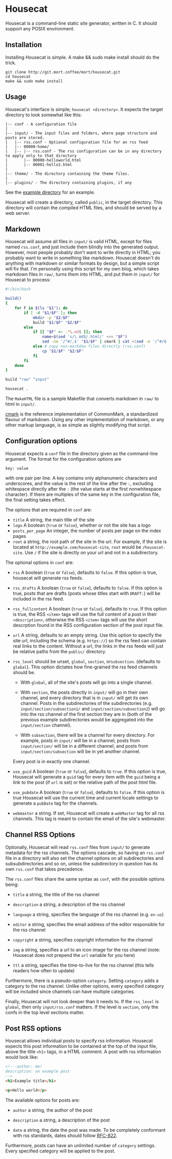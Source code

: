 # Housecat

Housecat is a command-line static site generator, written in C. It should support any POSIX environment.

## Installation

Installing Housecat is simple. A make && sudo make install should do the trick.

	git clone http://git.mort.coffee/mort/housecat.git
	cd housecat
	make && sudo make install

## Usage

Housecat's interface is simple; `housecat <directory>`. It expects the target directory to look somewhat like this:

	|-- conf - A configuration file
	|
	|-- input/ - The input files and folders, where page structure and posts are stored.
	|   |-- rss.conf - Optional configuration file for an rss feed
	|   |-- 00000-home/
	|   |-- |-- rss.conf - The rss configuration can be in any directory to apply only to that directory
	|       |-- 00000-helloworld.html
	|       |-- 00001-hello2.html
	|
	|-- theme/ - The directory containing the theme files.
	|
	|-- plugins/ - The directory containing plugins, if any

See the [example directory](https://github.com/mortie/housecat/tree/master/example) for an example.

Housecat will create a directory, called `public`, in the target directory. This directory will contain the compiled HTML files, and should be served by a web server.

## Markdown

Housecat will assume all files in `input/` is valid HTML, except for files named `rss.conf`,
and just include them blindly into the generated output. However, most people probably don't want to write directly in HTML; you probably want to write in something like markdown. Housecat doesn't do anything with markdown or similar formats by design, but a simple script will fix that. I'm personally using this script for my own blog, which takes markdown files in `raw/`, turns them into HTML, and put them in `input/` for Housecat to process:

``` bash
#!/bin/bash

build()
{
	for F in $(ls "$1"); do
		if [ -d "$1/$F" ]; then
			mkdir -p "$2/$F"
			build "$1/$F" "$2/$F"
		else
			if [[ "$F" =~ .*\.md$ ]]; then
				name=$(sed 's/\.md$/.html/' <<< "$F")
				sed -ne '/^#/,$' "$1/$F" | cmark | cat <(sed -e '/^#/Q' "$1/$F") - > "$2/$name"
			else # copy non-markdow files directly (rss.conf)
				cp "$1/$F" "$2/$F"
			fi
		fi
	done
}

build "raw" "input"

housecat .
```

The `MakeHTML` file is a sample Makefile that converts markdown in `raw/` to html
in `input/`.

[cmark](https://github.com/jgm/cmark/tree/master/man) is the reference implementation of CommonMark, a standardized flavour of markdown. Using any other implementation of markdown, or any other markup language, is as simple as slightly modifying that script.

## Configuration options

Housecat expects a `conf` file in the directory given
as the command-line argument. The format for the configuration
options are
```
key: value
```
with one pair per line. A key contains only alphanumeric characters and underscores,
and the value is the rest of the line after the `:`, excluding whitespace directly
after the `:` (the value starts at the first nonwhitespace character).
If there are multiples of the same key in the configuration file,
the final setting takes effect.

The options that are required in `conf` are:
* `title` A string, the main title of the site
* `logo` A boolean (`true` or `false`), whether or not the site has a logo
* `posts_per_page` An integer, the number of posts per page on the index pages
* `root` a string, the root path of the site in the url. For example, if the
	site is located at `http://example.com/housecat-site`, `root` would be
	`/housecat-site`. Use `/` if the site is directly on your url and not in a subdirectory.

The optional options in `conf` are:
* `rss` A boolean (`true` or `false`), defaults to `false`. If this option is
	true, housecat will generate rss feeds.
* `rss_drafts` A boolean (`true` or `false`), defaults to `false`.
	If this option is true, posts that are drafts (posts whose titles
	start with `DRAFT:`) will be included in the rss feed.
* `rss_fullcontent` A boolean (`true` or `false`), defaults to `true`.
	If this option is true, the RSS `<item>` tags will use the full
	content of a post in their `<description>`, otherwise the RSS `<item>` tags
	will use the short descrption found in the RSS configuration section
	of the post input file.
* `url` A string, defaults to an empty string. Use this option
	to specify the site url, including the schema (e.g. `https://`)
	so the rss feed can contain real links to the content. Without
	a url, the links in the rss feeds will just be relative paths
	from the `public/` directory.
* `rss_level` should be unset, `global`, `section`, or`subsection`.
	(defaults to `global`). This option dictates how fine-grained the rss
	feed channels should be.

	* With `global`, all of the site's posts
		will go into a single channel.

	* With `section`, the posts
		directly in `input/` will go in their own channel, and every
		directory that is in `input/` will get its own channel.
		Posts in the subdirectories of the subdirectories
		(e.g. `input/section/subsection1/` and `input/section/subsection2`)
		will go into the rss channel of the first section they are in
		(both of the previous example subdirectories would be
		aggregated into the `input/section` channel).

	* With `subsection`, there will be a channel for every directory.
		For example, posts in `input/` will be in a channel, posts
		from `input/section/` will be in a different channel, and
		posts from `input/section/subsection` will be in yet another
		channel.

	Every post is in exactly one channel.

* `use_guid` A boolean (`true` or `false`), defaults to `true`.
	If this option is true, Housecat will generate a `guid`
	tag for every item with the `guid` being a link to the post
	(if `url` is set) or the relative path of the post html file.

* `use_pubdate` A boolean (`true` or `false`), defaults to
	`false`. If this option is true Housecat will use the
	current time and current locale settings to generate a
	`pubDate` tag for the channels.

* `webmaster` a string. If set, Housecat will create a `webMaster`
	tag for all rss channels. This tag is meant to contain the email
	of the site's webmaster.

## Channel RSS Options

Optionally, Housecat will read `rss.conf` files from `input/`
to generate metadata for the rss channels. The options cascade,
so having an `rss.conf` file in a directory will also set the
channel options on all subdirectories and subsubdirectories and so
on, unless the subdirectory in question has its own
`rss.conf` that takes precedence.

The `rss.conf` files share the same syntax as `conf`, with the
possible options being:

* `title` a string, the title of the rss channel

* `description` a string, a description of the rss channel

* `language` a string, specifies the language of the rss channel
	(e.g. `en-us`)

* `editor` a string, specifies the email address of the editor
	responsible for the rss channel

* `copyright` a string, specifies copyright information for the
	channel

* `img` a string, specifies a url to an icon image for the rss
	channel (note: Housecat does not prepend the `url` variable for
	you here)

* `ttl` a string, specifies the time-to-live for the rss channel
	(this tells readers how often to update)

Furthermore, there is a pseudo-option `category`. Setting
`category` adds a category to the rss channel. Unlike
other options, every specified category will be included since
channels can have multiple categories.

Finally, Housecat will not look deeper than it needs to.
If the `rss_level` is `global`, then only `input/rss.conf`
matters. If the level is `section`, only the confs in the
top level sections matter.

## Post RSS options

Housecat allows individual posts to specify rss information.
Housecat expects this post information to be contained at the
top of the input file, above the title `<h1>` tags, in a HTML
comment. A post with rss information would look like:

```html
<!---author: me!
description: an example post
-->
<h1>Example title</h1>

<p>Hello world</p>
```

The available options for posts are:

* `author` a string, the author of the post

* `description` a string, a description of the post

* `date` a string, the date the post was made. To be completely
	conformant with rss standards, dates should follow
	[RFC-822](https://www.ietf.org/rfc/rfc822.txt).

Furthermore, posts can have an unlimited number of
`category` settings. Every specified category will be
applied to the post.
